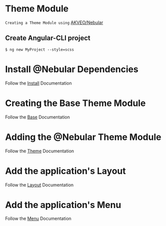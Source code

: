 # Theme Module

`Creating a Theme Module using` [AKVEO/Nebular](https://akveo.github.io/nebular/#/docs/getting-started/what-is-nebular)


## Create Angular-CLI project

```
$ ng new MyProject --style=scss
```

# Install @Nebular Dependencies

Follow the [Install](./docs/INSTALL.md) Documentation

# Creating the Base Theme Module

Follow the [Base](./docs/BASE.md) Documentation

# Adding the @Nebular Theme Module

Follow the [Theme](./docs/THEME.md) Documentation


# Add the application's Layout

Follow the [Layout](./docs/LAYOUT.md) Documentation

# Add the application's Menu

Follow the [Menu](./docs/MENU.md) Documentation
